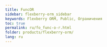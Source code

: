 ```yaml
---
title: FuncOR
sidebar: flexberry-orm_sidebar
keywords: Flexberry ORM, Public, Ограничения
toc: true
permalink: ru/fo_func-o-r.html
folder: products/flexberry-orm/
lang: ru
---
```


